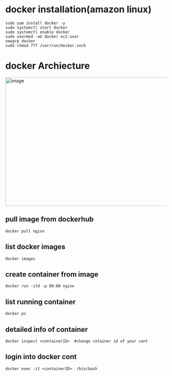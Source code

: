 # docker installation(amazon linux)
````
sudo yum install docker -y
sudo systemctl start docker
sudo systemctl enable docker
sudo usermod -aG docker ec2-user
newgrp docker
sudo chmod 777 /var/run/docker.sock
````
# docker Archiecture
<img width="801" height="401" alt="image" src="https://github.com/user-attachments/assets/788f894f-bc58-480c-b327-e577161813f9" />

## pull image from dockerhub
````
docker pull nginx
````
## list docker images
````
docker images
````
## create container from image
````
docker run -itd -p 80:80 nginx
````
## list running container
````
docker ps
````
## detailed info of container
````
docker inspect <containerID>  #change cotainer id of your cont
````
## login into docker cont
````
docker exec -it <containerID>  /bin/bash
````
